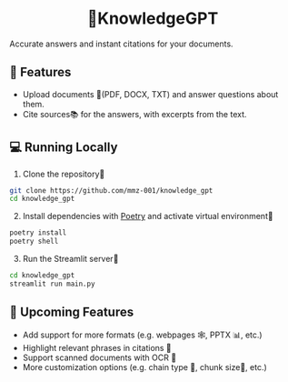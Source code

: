 <h1 align="center">
📖KnowledgeGPT
</h1>

Accurate answers and instant citations for your documents.

## 🔧 Features

- Upload documents 📁(PDF, DOCX, TXT) and answer questions about them.
- Cite sources📚 for the answers, with excerpts from the text.

## 💻 Running Locally

1. Clone the repository📂

```bash
git clone https://github.com/mmz-001/knowledge_gpt
cd knowledge_gpt
```

2. Install dependencies with [Poetry](https://python-poetry.org/) and activate virtual environment🔨

```bash
poetry install
poetry shell
```

3. Run the Streamlit server🚀

```bash
cd knowledge_gpt
streamlit run main.py
```

## 🚀 Upcoming Features

- Add support for more formats (e.g. webpages 🕸️, PPTX 📊, etc.)
- Highlight relevant phrases in citations 🔦
- Support scanned documents with OCR 📝
- More customization options (e.g. chain type 🔗, chunk size📏, etc.)
